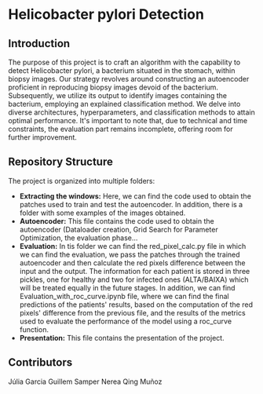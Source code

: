 # Helicobacter pylori Detection
## Introduction
The purpose of this project is to craft an algorithm with the capability to detect Helicobacter pylori, a bacterium situated in the stomach, within biopsy images. Our strategy revolves around constructing an autoencoder proficient in reproducing biopsy images devoid of the bacterium. Subsequently, we utilize its output to identify images containing the bacterium, employing an explained classification method. We delve into diverse architectures, hyperparameters, and classification methods to attain optimal performance. It's important to note that, due to technical and time constraints, the evaluation part remains incomplete, offering room for further improvement.

## Repository Structure
The project is organized into multiple folders:

- **Extracting the windows:** Here, we can find the code used to obtain the patches used to train and test the autoencoder. In addition, there is a folder with some examples of the images obtained.
- **Autoencoder:** This file contains the code used to obtain the autoencoder (Dataloader creation, Grid Search for Parameter Optimization, the evaluation phase...
- **Evaluation:** In tis folder we can find the red_pixel_calc.py file in which we can find the evaluation, we pass the patches through the trained autoencoder and then calculate the red pixels difference between the input and the output. The information for each patient is stored in three pickles, one for healthy and two for infected ones (ALTA/BAIXA) which will be treated equally in the future stages. In addition, we can find Evaluation_with_roc_curve.ipynb file, where we can find the final predictions of the patients' results, based on the computation of the red pixels' difference from the previous file, and the results of the metrics used to evaluate the performance of the model using a roc_curve function.
- **Presentation:** This file contains the presentation of the project.

## Contributors
Júlia Garcia
Guillem Samper
Nerea Qing Muñoz
